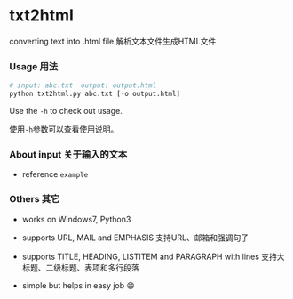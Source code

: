 # txt2html
converting text into .html file  解析文本文件生成HTML文件

### Usage 用法

```python
# input: abc.txt  output: output.html
python txt2html.py abc.txt [-o output.html]
```

Use the `-h` to check out usage.

使用`-h`参数可以查看使用说明。

### About input 关于输入的文本

* reference `example`

### Others 其它

* works on Windows7, Python3


* supports URL, MAIL and EMPHASIS   支持URL、邮箱和强调句子
* supports TITLE, HEADING, LISTITEM and PARAGRAPH with lines   支持大标题、二级标题、表项和多行段落
* simple but helps in easy job ​:smile:​